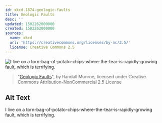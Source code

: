 ```yaml
---
id: xkcd.1874-geologic-faults
title: Geologic Faults
desc: ''
updated: 1502262000000
created: 1502262000000
sources:
  name: xkcd
  url: 'https://creativecommons.org/licenses/by-nc/2.5/'
  license: Creative Commons 2.5
---
```

![I live on a torn-bag-of-potato-chips-where-the-tear-is-rapidly-growing fault, which is terrifying.](https://imgs.xkcd.com/comics/geologic_faults.png)
> "[Geologic Faults](https://xkcd.com/1874/)", by Randall Munroe, licensed under Creative Commons Attribution-NonCommercial 2.5 License

## Alt Text
I live on a torn-bag-of-potato-chips-where-the-tear-is-rapidly-growing fault, which is terrifying.

